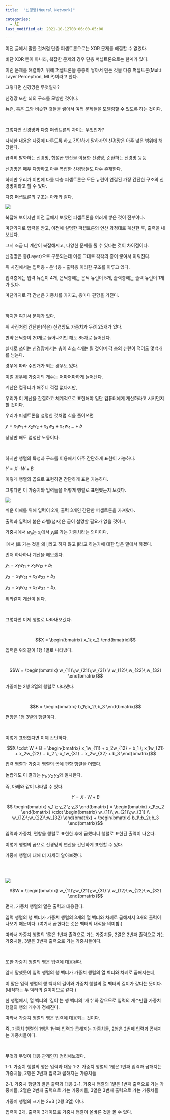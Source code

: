 ```yaml
---
title:  "신경망(Neural Network)"

categories:
  - AI
last_modified_at: 2021-10-12T08:06:00-05:00

---
```



이전 글에서 말한 것처럼 단층 퍼셉트론으로는 XOR 문제를 해결할 수 없었다.

비단 XOR 뿐이 아니라, 복잡한 문제의 경우 단층 퍼셉트론으로는 한계가 있다.

이런 문제를 해결하기 위해 퍼셉트론을 층층히 쌓아서 만든 것을 다층 퍼셉트론(Multi Layer Perceptron, MLP)이라고 한다.

그렇다면 신경망은 무엇일까?

신경망 또한 뇌의 구조를 모방한 것이다.

뉴런, 혹은 그와 비슷한 것들을 쌓아서 여러 문제들을 모델링할 수 있도록 하는 것이다.

<br/>

그렇다면 신경망과 다층 퍼셉트론의 차이는 무엇인가?

자세한 내용은 나중에 다루도록 하고 간단하게 말하자면 신경망은 아주 넓은 범위에 해당한다.

급격히 발화하는 신경망, 합성곱 연산을 이용한 신경망, 순환하는 신경망 등등

신경망은 매우 다양하고 아주 복잡한 신경망들도 다수 존재한다.

하지만 우리가 이번에 다룰 다층 퍼셉트론은 모든 뉴런이 연결된 가장 간단한 구조의 신경망이라고 할 수 있다.

다층 퍼셉트론의 구조는 아래와 같다.

![](/assets/image/neuralnetwork.png)

복잡해 보이지만 이전 글에서 보았던 퍼셉트론을 여러개 쌓은 것이 전부이다.

마찬가지로 입력을 받고, 이전에 설명한 퍼셉트론의 연산 과정대로 계산한 후, 출력을 내보낸다.

그저 조금 더 계산이 복잡해지고, 다양한 문제를 풀 수 있다는 것이 차이점이다. 

신경망은 층(Layer)으로 구분되는데 이름 그대로 각각의 층이 쌓여서 이뤄진다.

위 사진에서는 입력층 - 은닉층 - 출력층 이러한 구조를 이루고 있다.

입력층에는 입력 뉴런이 4개, 은닉층에는 은닉 뉴런이 5개, 출력층에는 출력 뉴런이 1개가 있다.

마찬가지로 각 간선은 가중치를 가지고, 층마다 편향을 가진다.

<br/>

하지만 여기서 문제가 있다.

위 사진처럼 간단한(작은) 신경망도 가중치가 무려 25개가 있다.

만약 은닉층이 20개로 늘어나기만 해도 85개로 늘어난다.

실제로 쓰이는 신경망에서는 층이 최소 4개는 될 것이며 각 층의 뉴런이 적어도 몇백개를 넘는다. 

경우에 따라 수천개가 되는 경우도 있다.

이럴 경우에 가중치의 개수는 어마어마하게 늘어난다.

계산은 컴퓨터가 해주니 걱정 없다지만, 

우리가 이 계산을 간결하고 체계적으로 표현해야 일단 컴퓨터에게 계산하라고 시키던지 할 것이다.

우리가 퍼셉트론을 설명한 것처럼 식을 풀어쓰면

$y = x_1w_1 + x_2w_2 + x_3w_3+ x_4w_4 ... + b$

상상만 해도 엄청난 노동이다.

<br/>

하지만 행렬의 특성과 구조를 이용해서 아주 간단하게 표현이 가능하다.

$Y = X \cdot W + B$

이렇게 행렬의 곱으로 표현하면 간단하게 표현 가능하다.

그렇다면 이 가중치와 입력들을 어떻게 행렬로 표현했는지 보겠다.

![](/assets/image/2-3perceptron.png)

쉬운 이해를 위해 입력이 2개, 출력 3개인 간단한 퍼셉트론을 가져왔다.

출력과 입력에 붙은 라벨(첨자)은 굳이 설명할 필요가 없을 것이고,

가중치에서 $w_{ji}$는 $x_i$에서 $y_j$로 가는 가중치라는 의미이다.

i에서 j로 가는 것을 왜 ij라고 하지 않고 ji라고 하는가에 대한 답은 밑에서 하겠다.

먼저 하나하나 계산을 해보겠다.

$y_1 = x_1w_{11} + x_2w_{12} + b_1$

$y_2 = x_1w_{21} + x_2w_{22} + b_2$

$y_3 = x_1w_{31} + x_2w_{32} + b_3$

위와같이 계산이 된다.

<br/>

그렇다면 이제 행렬로 나타내보겠다.

<br/>

$$X = \begin{bmatrix} 
x_1\;x_2 
\end{bmatrix}$$

입력은 위와같이 1행 1열로 나타냈다.

<br/>

$$W = \begin{bmatrix} 
w_{11}\;w_{21}\;w_{31} \\
w_{12}\;w_{22}\;w_{32} 
\end{bmatrix}$$

가중치는 2행 3열의 행렬로 나타냈다.

<br/>

$$B = \begin{bmatrix} 
b_1\;b_2\;b_3
\end{bmatrix}$$

편향은 1행 3열의 행렬이다.

<br/>

이렇게 표현했다면 이제 간단하다. 

$$X \cdot W + B = \begin{bmatrix} 
x_1w_{11} + x_2w_{12} + b_1 \; x_1w_{21} + x_2w_{22} + b_2 \; x_1w_{31} + x_2w_{32} + b_3
\end{bmatrix}$$

입력 행렬과 가중치 행렬의 곱에 편향 행렬을 더했다. 

놀랍게도 이 결과는 $y_1, \;y_2 \;y_3$와 일치한다.

즉, 아래와 같이 나타낼 수 있다.

$$Y = X \cdot W + B $$

$$ \begin{bmatrix} 
y_1 \; y_2 \; y_3
\end{bmatrix} = \begin{bmatrix} 
x_1\;x_2 
\end{bmatrix} \cdot \begin{bmatrix} 
w_{11}\;w_{21}\;w_{31} \\
w_{12}\;w_{22}\;w_{32} 
\end{bmatrix} + \begin{bmatrix} 
b_1\;b_2\;b_3
\end{bmatrix}$$

입력과 가중치, 편향을 행렬로 표현한 후에 곱했더니 행렬로 표현된 출력이 나온다.

이렇게 행렬의 곱으로 신경망의 연산을 간단하게 표현할 수 있다.

가중치 행렬에 대해 더 자세히 알아보겠다.

<br/>

<br/>

![](/assets/image/2-3perceptron.png)

$$W = \begin{bmatrix} 
w_{11}\;w_{21}\;w_{31} \\
w_{12}\;w_{22}\;w_{32} 
\end{bmatrix}$$

먼저, 가중치 행렬의 열은 출력과 대응된다.

입력 행렬의 행 벡터가 가중치 행렬의 3개의 열 벡터와 차례로 곱해져서 3개의 출력이 나오기 때문이다. (여기서 곱한다는 것은 벡터의 내적을 의미함.)

따라서 가중치 행렬의 1열은 1번째 출력으로 가는 가중치들, 2열은 2번째 출력으로 가는 가중치들, 3열은 3번째 출력으로 가는 가중치들이다.

<br/>

또한 가중치 행렬의 행은 입력에 대응된다.

앞서 말했듯이 입력 행렬의 행 벡터가 가중치 행렬의 열 벡터와 차례로 곱해지는데,

이 말은 입력 행렬의 행 벡터의 길이와 가중치 행렬의 열 벡터의 길이가 같다는 뜻이다. (내적하는 두 벡터의 길이이므로 같다.)

한 행렬에서, 열 벡터의 '길이'는 행 벡터의 '개수'와 같으므로 입력의 개수만큼 가중치 행렬의 행의 개수가 정해진다.

따라서 가중치 행렬의 행은 입력에 대응되는 것이다.

즉, 가중치 행렬의 1행은 1번째 입력과 곱해지는 가중치들, 2행은 2번째 입력과 곱해지는 가중치들이다.

<br/>

무엇과 무엇이 대응 관계인지 정리해보겠다.

1-1. 가중치 행렬의 행은 입력과 대응
1-2. 가중치 행렬의 1행은 1번째 입력과 곱해지는 가중치들, 2행은 2번째 입력과 곱해지는 가중치들

2-1. 가중치 행렬의 열은 출력과 대응
2-1. 가중치 행렬의 1열은 1번째 출력으로 가는 가중치들, 2열은 2번째 출력으로 가는 가중치들, 3열은 3번째 출력으로 가는 가중치들


가중치 행렬의 크기는 2×3 (2행 3열) 이다.

입력이 2개, 출력이 3개이므로 가중치 행렬이 올바른 것을 볼 수 있다.

 





